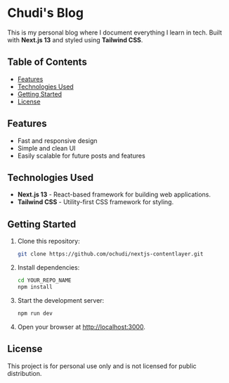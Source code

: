 # Chudi's Blog

This is my personal blog where I document everything I learn in tech. Built with **Next.js 13** and styled using **Tailwind CSS**.

## Table of Contents

- [Features](#features)
- [Technologies Used](#technologies-used)
- [Getting Started](#getting-started)
- [License](#license)

## Features

- Fast and responsive design
- Simple and clean UI
- Easily scalable for future posts and features

## Technologies Used

- **Next.js 13** - React-based framework for building web applications.
- **Tailwind CSS** - Utility-first CSS framework for styling.

## Getting Started

1. Clone this repository:
   ```bash
   git clone https://github.com/ochudi/nextjs-contentlayer.git
   ```
2. Install dependencies:
   ```bash
   cd YOUR_REPO_NAME
   npm install
   ```
3. Start the development server:
   ```bash
   npm run dev
   ```
4. Open your browser at [http://localhost:3000](http://localhost:3000).

## License

This project is for personal use only and is not licensed for public distribution.
